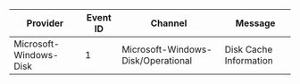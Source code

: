 Provider                |  Event ID  |  Channel                             |  Message
------------------------|------------|--------------------------------------|------------------------
Microsoft-Windows-Disk  |  1         |  Microsoft-Windows-Disk/Operational  |  Disk Cache Information